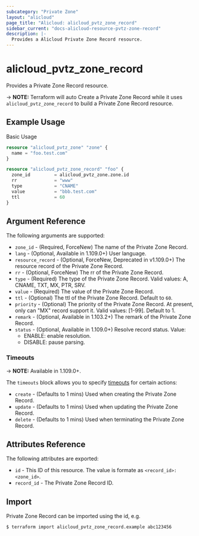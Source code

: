 ```yaml
---
subcategory: "Private Zone"
layout: "alicloud"
page_title: "Alicloud: alicloud_pvtz_zone_record"
sidebar_current: "docs-alicloud-resource-pvtz-zone-record"
description: |-
  Provides a Alicloud Private Zone Record resource.
---
```


# alicloud\_pvtz\_zone\_record

Provides a Private Zone Record resource.

-> **NOTE:** Terraform will auto Create a Private Zone Record while it uses `alicloud_pvtz_zone_record` to build a Private Zone Record resource.

## Example Usage

Basic Usage

```terraform
resource "alicloud_pvtz_zone" "zone" {
  name = "foo.test.com"
}

resource "alicloud_pvtz_zone_record" "foo" {
  zone_id         = alicloud_pvtz_zone.zone.id
  rr              = "www"
  type            = "CNAME"
  value           = "bbb.test.com"
  ttl             = 60
}
```
## Argument Reference

The following arguments are supported:

* `zone_id` - (Required, ForceNew) The name of the Private Zone Record.
* `lang` - (Optional, Available in 1.109.0+) User language.
* `resource_record` - (Optional, ForceNew, Deprecated in v1.109.0+) The resource record of the Private Zone Record.
* `rr` - (Optional, ForceNew) The rr of the Private Zone Record.
* `type` - (Required) The type of the Private Zone Record. Valid values: A, CNAME, TXT, MX, PTR, SRV.
* `value` - (Required) The value of the Private Zone Record.
* `ttl` - (Optional) The ttl of the Private Zone Record. Default to `60`.
* `priority` - (Optional) The priority of the Private Zone Record. At present, only can "MX" record support it. Valid values: [1-99]. Default to 1.
* `remark` - (Optional, Available in 1.103.2+) The remark of the Private Zone Record.
* `status` - (Optional, Available in 1.109.0+) Resolve record status. Value:
    - ENABLE: enable resolution.
    - DISABLE: pause parsing.

### Timeouts

-> **NOTE:** Available in 1.109.0+.

The `timeouts` block allows you to specify [timeouts](https://www.terraform.io/docs/configuration-0-11/resources.html#timeouts) for certain actions:

* `create` - (Defaults to 1 mins) Used when creating the Private Zone Record.
* `update` - (Defaults to 1 mins) Used when updating the Private Zone Record.
* `delete` - (Defaults to 1 mins) Used when terminating the Private Zone Record. 

## Attributes Reference

The following attributes are exported:

* `id` - This ID of this resource. The value is formate as `<record_id>:<zone_id>`.
* `record_id` - The Private Zone Record ID.

## Import

Private Zone Record can be imported using the id, e.g.

```shell
$ terraform import alicloud_pvtz_zone_record.example abc123456
```

